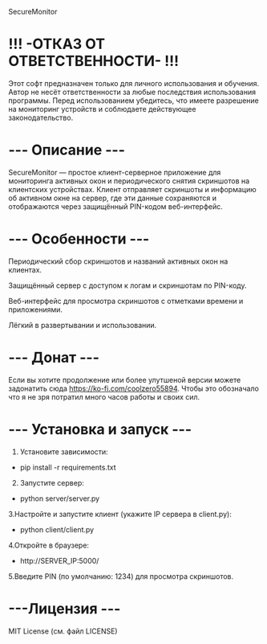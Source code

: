 SecureMonitor

# !!! -ОТКАЗ ОТ ОТВЕТСТВЕННОСТИ- !!! #
Этот софт предназначен только для личного использования и обучения.
Автор не несёт ответственности за любые последствия использования программы.
Перед использованием убедитесь, что имеете разрешение на мониторинг устройств и соблюдаете действующее законодательство.

# --- Описание --- #
SecureMonitor — простое клиент-серверное приложение для мониторинга активных окон и периодического снятия скриншотов на клиентских устройствах. Клиент отправляет скриншоты и информацию об активном окне на сервер, где эти данные сохраняются и отображаются через защищённый PIN-кодом веб-интерфейс.

# --- Особенности --- #
Периодический сбор скриншотов и названий активных окон на клиентах.

Защищённый сервер с доступом к логам и скриншотам по PIN-коду.

Веб-интерфейс для просмотра скриншотов с отметками времени и приложениями.

Лёгкий в развертывании и использовании.

# --- Донат --- #
Если вы хотите продолжение или более улутшеной версии можете задонатить сюда https://ko-fi.com/coolzero55894. 
Чтобы это обозначало что я не зря потратил много часов работы и своих сил.

# --- Установка и запуск --- #
1. Установите зависимости:
 - pip install -r requirements.txt

2. Запустите сервер:
 - python server/server.py

3.Настройте и запустите клиент (укажите IP сервера в client.py):
 - python client/client.py

4.Откройте в браузере:
 - http://SERVER_IP:5000/

5.Введите PIN (по умолчанию: 1234) для просмотра скриншотов.

# ---Лицензия --- #
MIT License (см. файл LICENSE)
